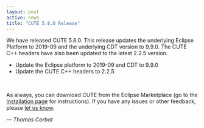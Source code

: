 ```yaml
---
layout: post
active: news
title: "CUTE 5.8.0 Release"
---
```


We have released CUTE 5.8.0. This release updates the underlying Eclipse Platform to 2019-09
and the underlying CDT version to 9.9.0. The CUTE C++ headers have also been updated to the latest
2.2.5 version.

* Update the Eclipse platform to 2019-09 and CDT to 9.9.0
* Update the CUTE C++ headers to 2.2.5

<br/>

As always, you can download CUTE from the Eclipse Marketplace (go to the [Installation page](/installation) for instructions).
If you have any issues or other feedback, please [let us know](/contact).

<p class="pull-right">
  <em>&mdash; Thomas Corbat</em>
</p>
